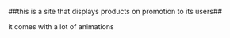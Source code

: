 ##this is a site that displays products on promotion to its users##

it comes with a lot of animations 
